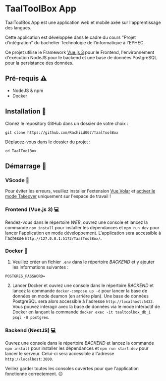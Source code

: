 # TaalToolBox App

TaalToolBox App est une application web et mobile axée sur l'apprentissage des langues.

Cette application est développée dans le cadre du cours "Projet d'intégration" du bachelier Technologie de l'informatique à l'EPHEC.

Ce projet utilise le Framework [Vue.js 3](https://vuejs.org/) pour le Frontend, l'environnement
d'exécution NodeJS pour le backend et une base de données PostgreSQL pour la persistance des données.

## Pré-requis :warning:

- NodeJS & npm
- Docker

## Installation :hammer:

Clonez le repository GitHub dans un dossier de votre choix :

```
git clone https://github.com/Rachiid007/TaalToolBox
```

Déplacez-vous dans le dossier du projet :

```
cd TaalToolBox
```

## Démarrage :rocket:

### VScode :wrench:

Pour éviter les erreurs, veuillez installer l'extension [Vue Volar](https://marketplace.visualstudio.com/items?itemName=Vue.volar) et [activer le mode Takeover](https://vuejs.org/guide/typescript/overview.html#volar-takeover-mode) uniquement sur l'espace de travail !

### Frontend (Vue.js 3) :computer:

Rendez-vous dans le répertoire _WEB_, ouvrez une console et lancez la commande `npm install` pour installer les dépendances et `npm run dev` pour lancer l'application en mode développement. L'application sera accessible à l'adresse `http://127.0.0.1:5173/TaalToolBox/`.

### Docker :whale:

1. Veuillez créer un fichier `.env` dans le répertoire _BACKEND_ et y ajouter les informations suivantes :

```env
POSTGRES_PASSWORD=
```

2. Lancer Docker et ouvrez une console dans le répertoire _BACKEND_ et lancez la commande `docker-compose up -d` pour lancer la base de données en mode deamon (en arrière plan). Une base de données PostgreSQL sera alors accessible à l'adresse `http://localhost:5432`. Vous pouvez interagir avec la base de données via le mode intéractif de Docker en lançant la commande `docker exec -it taaltoolbox_db_1 psql -U postgres`.

### Backend (NestJS) :computer:

Ouvrez une console dans le répertoire _BACKEND_ et lancez la commande `npm install` pour installer les dépendances et `npm run start:dev` pour lancer le serveur. Celui-ci sera accessible à l'adresse `http://localhost:3000`.

Veillez garder toutes les consoles ouvertes pour que l'application fonctionne correctement. :wink:
